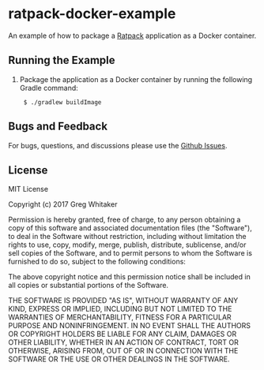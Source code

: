 # ratpack-docker-example

An example of how to package a [Ratpack](https://www.ratpack.io) application as a Docker container.

## Running the Example
1. Package the application as a Docker container by running the following Gradle command:

        $ ./gradlew buildImage

## Bugs and Feedback
For bugs, questions, and discussions please use the [Github Issues](https://github.com/gregwhitaker/ratpack-docker-example/issues).

## License
MIT License

Copyright (c) 2017 Greg Whitaker

Permission is hereby granted, free of charge, to any person obtaining a copy
of this software and associated documentation files (the "Software"), to deal
in the Software without restriction, including without limitation the rights
to use, copy, modify, merge, publish, distribute, sublicense, and/or sell
copies of the Software, and to permit persons to whom the Software is
furnished to do so, subject to the following conditions:

The above copyright notice and this permission notice shall be included in all
copies or substantial portions of the Software.

THE SOFTWARE IS PROVIDED "AS IS", WITHOUT WARRANTY OF ANY KIND, EXPRESS OR
IMPLIED, INCLUDING BUT NOT LIMITED TO THE WARRANTIES OF MERCHANTABILITY,
FITNESS FOR A PARTICULAR PURPOSE AND NONINFRINGEMENT. IN NO EVENT SHALL THE
AUTHORS OR COPYRIGHT HOLDERS BE LIABLE FOR ANY CLAIM, DAMAGES OR OTHER
LIABILITY, WHETHER IN AN ACTION OF CONTRACT, TORT OR OTHERWISE, ARISING FROM,
OUT OF OR IN CONNECTION WITH THE SOFTWARE OR THE USE OR OTHER DEALINGS IN THE
SOFTWARE.